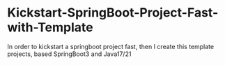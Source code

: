 # Kickstart-SpringBoot-Project-Fast-with-Template
In order to kickstart a springboot project fast, then I create this template projects, based SpringBoot3 and Java17/21
